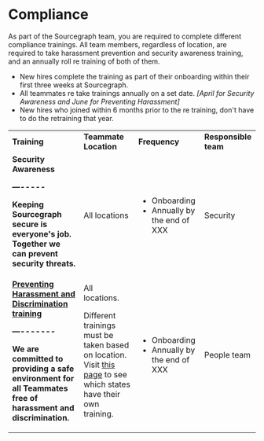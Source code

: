 # Compliance

As part of the Sourcegraph team, you are required to complete different compliance trainings. All team members, regardless of location, are required to take harassment prevention and security awareness training, and an annually roll re training of both of them.

- New hires complete the training as part of their onboarding within their first three weeks at Sourcegraph.
- All teammates re take trainings annually on a set date. _[April for Security Awareness and June for Preventing Harassment]_
- New hires who joined within 6 months prior to the re training, don't have to do the retraining that year.

<table>
  <tr>
   <td><strong>Training</strong>
   </td>
   <td><strong>Teammate Location</strong>
   </td>
   <td><strong>Frequency</strong>
   </td>
   <td><strong>Responsible team</strong>
   </td>
  </tr>
  <tr>
   <td><strong>Security Awareness<strong>
<p>
—-----
<p>
Keeping Sourcegraph secure is everyone's job. Together we can prevent security threats.
   </td>
   <td>All locations
   </td>
   <td>
<ul>

<li>Onboarding

<li>Annually by the end of XXX
</li>
</ul>
   </td>
   <td>Security
   </td>
  </tr>
  <tr>
   <td><strong><a href="preventing-harassment-and-discrimination.md">Preventing Harassment and Discrimination training</a><strong>
<p>
—-------
<p>
We are committed to providing a safe environment for all Teammates free of harassment and discrimination.
   </td>
   <td>All locations.
<p>
<p>
<p>
Different trainings must be taken based on location. Visit <a href="preventing-harassment-and-discrimination.md">this page</a> to see which states have their own training.
   </td>
   <td>
<ul>

<li>Onboarding

<li>Annually by the end of XXX
</li>
</ul>
   </td>
   <td>People team
   </td>
  </tr>
</table>

